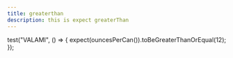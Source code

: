 ```yaml
---
title: greaterthan 
description: this is expect greaterThan
---
```


test("VALAMI", () => {
  expect(ouncesPerCan()).toBeGreaterThanOrEqual(12);
});
